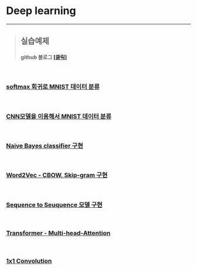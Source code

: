 # Deep learning  

*****

>## 실습예제   
>#### github 블로그 <a href = "https://jiyun1006.github.io/blog/categories/AI/#/">[클릭]</a>

<br>


### **<a href = "https://github.com/jiyun1006/colab_deep/blob/main/SoftMax_MNIST.md">softmax 회귀로 MNIST 데이터 분류</a>**   

<br>
 
### **<a href = "https://github.com/jiyun1006/Deep_first/blob/main/CNN_MNIST.md"/>CNN모델을 이용해서 MNIST 데이터 분류</a>**     


<br>

### **<a href = "https://github.com/jiyun1006/jiyun1006.github.io/blob/master/_posts/2021-02-15-NLP_preprocessing(1).md">Naive Bayes classifier 구현</a>**    


<br>


### **<a href = "https://github.com/jiyun1006/jiyun1006.github.io/blob/master/_posts/2021-02-15-NLP_preprocessing(2).md">Word2Vec - CBOW, Skip-gram 구현</a>**   


<br>

### **<a href ="https://github.com/jiyun1006/jiyun1006.github.io/blob/master/_posts/2021-02-17-Sequence-to-Sequence.md">Sequence to Seuquence 모델 구현</a>**   

<br>

### **<a href = "https://github.com/jiyun1006/jiyun1006.github.io/blob/master/_posts/2021-02-18-Transformer.md"> Transformer - Multi-head-Attention</a>**


<br>

### **<a href = "https://github.com/jiyun1006/deeplearning-pytorch/blob/main/1x1convolution.md">1x1 Convolution </a>**
